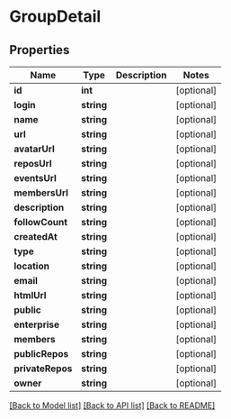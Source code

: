 # GroupDetail

## Properties
Name | Type | Description | Notes
------------ | ------------- | ------------- | -------------
**id** | **int** |  | [optional] 
**login** | **string** |  | [optional] 
**name** | **string** |  | [optional] 
**url** | **string** |  | [optional] 
**avatarUrl** | **string** |  | [optional] 
**reposUrl** | **string** |  | [optional] 
**eventsUrl** | **string** |  | [optional] 
**membersUrl** | **string** |  | [optional] 
**description** | **string** |  | [optional] 
**followCount** | **string** |  | [optional] 
**createdAt** | **string** |  | [optional] 
**type** | **string** |  | [optional] 
**location** | **string** |  | [optional] 
**email** | **string** |  | [optional] 
**htmlUrl** | **string** |  | [optional] 
**public** | **string** |  | [optional] 
**enterprise** | **string** |  | [optional] 
**members** | **string** |  | [optional] 
**publicRepos** | **string** |  | [optional] 
**privateRepos** | **string** |  | [optional] 
**owner** | **string** |  | [optional] 

[[Back to Model list]](../../README.md#documentation-for-models) [[Back to API list]](../../README.md#documentation-for-api-endpoints) [[Back to README]](../../README.md)


